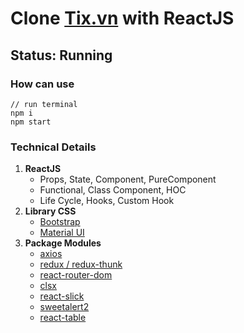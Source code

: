 # Clone [Tix.vn](https://tix.vn/) with ReactJS
## Status: Running
### How can use
```git
// run terminal
npm i
npm start
```

### Technical Details
1. **ReactJS**
   - Props, State, Component, PureComponent
   - Functional, Class Component, HOC
   - Life Cycle, Hooks, Custom Hook
2. **Library CSS**
   - [Bootstrap](https://getbootstrap.com/)
   - [Material UI](https://mui.com/)
3. **Package Modules**
    - [axios](https://axios-http.com/)
    - [redux / redux-thunk](https://redux.js.org/)
    - [react-router-dom](https://reactrouter.com/web/guides/quick-start)
    - [clsx](https://github.com/lukeed/clsx#readme)
    - [react-slick](https://react-slick.neostack.com/)
    - [sweetalert2](https://sweetalert2.github.io/)
    - [react-table](https://react-table.tanstack.com/)